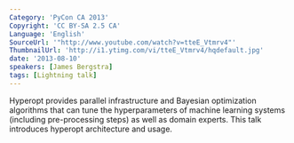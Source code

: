 ```yaml
---
Category: 'PyCon CA 2013'
Copyright: 'CC BY-SA 2.5 CA'
Language: 'English'
SourceUrl: '"http://www.youtube.com/watch?v=tteE_Vtmrv4"'
ThumbnailUrl: 'http://i1.ytimg.com/vi/tteE_Vtmrv4/hqdefault.jpg'
date: '2013-08-10'
speakers: [James Bergstra]
tags: [Lightning talk]
---
```

Hyperopt provides parallel infrastructure and Bayesian optimization algorithms that can tune the hyperparameters of machine learning systems (including pre-processing steps) as well as domain experts. This talk introduces hyperopt architecture and usage.